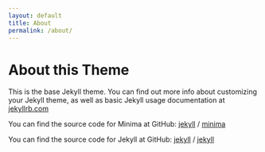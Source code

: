 ```yaml
---
layout: default
title: About
permalink: /about/
---
```

# About this Theme
This is the base Jekyll theme. You can find out more info about customizing your Jekyll theme, as well as basic Jekyll usage documentation at [jekyllrb.com](https://jekyllrb.com/)

You can find the source code for Minima at GitHub:
[jekyll](https://github.com/jekyll)</a> /
<a href="https://github.com/jekyll/minima">minima</a>

You can find the source code for Jekyll at GitHub:
<a href="https://github.com/jekyll">jekyll</a> /
<a href="https://github.com/jekyll/jekyll">jekyll</a>
